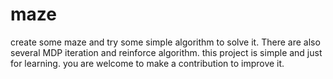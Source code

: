 # maze
create some maze and try some simple algorithm to solve it. There are also several MDP iteration and reinforce algorithm. this project is simple and just for learning. you are welcome to make a contribution to improve it.
